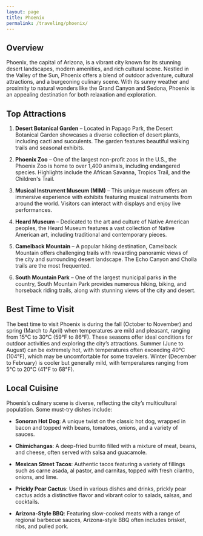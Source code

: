 ```yaml
---
layout: page
title: Phoenix
permalink: /traveling/phoenix/
---
```


## Overview
Phoenix, the capital of Arizona, is a vibrant city known for its stunning desert landscapes, modern amenities, and rich cultural scene. Nestled in the Valley of the Sun, Phoenix offers a blend of outdoor adventure, cultural attractions, and a burgeoning culinary scene. With its sunny weather and proximity to natural wonders like the Grand Canyon and Sedona, Phoenix is an appealing destination for both relaxation and exploration.

## Top Attractions
1. **Desert Botanical Garden** – Located in Papago Park, the Desert Botanical Garden showcases a diverse collection of desert plants, including cacti and succulents. The garden features beautiful walking trails and seasonal exhibits.

2. **Phoenix Zoo** – One of the largest non-profit zoos in the U.S., the Phoenix Zoo is home to over 1,400 animals, including endangered species. Highlights include the African Savanna, Tropics Trail, and the Children's Trail.

3. **Musical Instrument Museum (MIM)** – This unique museum offers an immersive experience with exhibits featuring musical instruments from around the world. Visitors can interact with displays and enjoy live performances.

4. **Heard Museum** – Dedicated to the art and culture of Native American peoples, the Heard Museum features a vast collection of Native American art, including traditional and contemporary pieces.

5. **Camelback Mountain** – A popular hiking destination, Camelback Mountain offers challenging trails with rewarding panoramic views of the city and surrounding desert landscape. The Echo Canyon and Cholla trails are the most frequented.

6. **South Mountain Park** – One of the largest municipal parks in the country, South Mountain Park provides numerous hiking, biking, and horseback riding trails, along with stunning views of the city and desert.

## Best Time to Visit
The best time to visit Phoenix is during the fall (October to November) and spring (March to April) when temperatures are mild and pleasant, ranging from 15°C to 30°C (59°F to 86°F). These seasons offer ideal conditions for outdoor activities and exploring the city’s attractions. Summer (June to August) can be extremely hot, with temperatures often exceeding 40°C (104°F), which may be uncomfortable for some travelers. Winter (December to February) is cooler but generally mild, with temperatures ranging from 5°C to 20°C (41°F to 68°F).

## Local Cuisine
Phoenix’s culinary scene is diverse, reflecting the city’s multicultural population. Some must-try dishes include:

- **Sonoran Hot Dog**: A unique twist on the classic hot dog, wrapped in bacon and topped with beans, tomatoes, onions, and a variety of sauces.

- **Chimichangas**: A deep-fried burrito filled with a mixture of meat, beans, and cheese, often served with salsa and guacamole.

- **Mexican Street Tacos**: Authentic tacos featuring a variety of fillings such as carne asada, al pastor, and carnitas, topped with fresh cilantro, onions, and lime.

- **Prickly Pear Cactus**: Used in various dishes and drinks, prickly pear cactus adds a distinctive flavor and vibrant color to salads, salsas, and cocktails.

- **Arizona-Style BBQ**: Featuring slow-cooked meats with a range of regional barbecue sauces, Arizona-style BBQ often includes brisket, ribs, and pulled pork.

